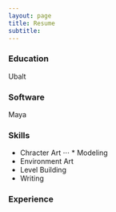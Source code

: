 ```yaml
---
layout: page
title: Resume
subtitle:
---
```


### Education

Ubalt

### Software

Maya

### Skills

- Chracter Art
  ⋅⋅⋅ * Modeling
- Environment Art
- Level Building
- Writing

### Experience
